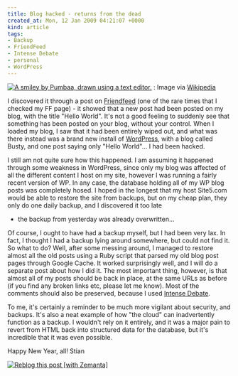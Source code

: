 ```yaml
---
title: Blog hacked - returns from the dead
created_at: Mon, 12 Jan 2009 04:21:07 +0000
kind: article
tags:
- Backup
- FriendFeed
- Intense Debate
- personal
- WordPress
---
```


 [![A smiley by Pumbaa, drawn using a text editor.](http://upload.wikimedia.org/wikipedia/commons/thumb/8/85/Smiley.svg/202px-Smiley.svg.png "A smiley by Pumbaa, drawn using a text editor.")](http://commons.wikipedia.org/wiki/Image:Smiley.svg) 
:   Image via
  [Wikipedia](http://commons.wikipedia.org/wiki/Image:Smiley.svg)

I discovered it through a post on
[Friendfeed](http://friendfeed.com "FriendFeed") (one of the rare times
that I checked my FF page) - it showed that a new post had been posted
on my blog, with the title "Hello World". It's not a good feeling to
suddenly see that something has been posted on your blog, without your
control. When I loaded my blog, I saw that it had been entirely wiped
out, and what was there instead was a brand new install of
[WordPress](http://wordpress.org "WordPress"), with a blog called Busty,
and one post saying only "Hello World"... I had been hacked.

I still am not quite sure how this happened. I am assuming it happened
through some weakness in WordPress, since only my blog was affected of
all the different content I host on my site, however I was running a
fairly recent version of WP. In any case, the database holding all of my
WP blog posts was completely hosed. I hoped in the longest that my host
Site5.com would be able to restore the site from backups, but on my
cheap plan, they only do one daily backup, and I discovered it too late
- the backup from yesterday was already overwritten...

Of course, I ought to have had a backup myself, but I had been very lax.
In fact, I thought I had a backup lying around somewhere, but could not
find it. So what to do? Well, after some messing around, I managed to
restore almost all the old posts using a Ruby script that parsed my old
blog post pages through Google Cache. It worked surprisingly well, and I
will do a separate post about how I did it. The most important thing,
however, is that almost all of my posts should be back in place, at the
same URLs as before (if you find any broken links etc, please let me
know). Most of the comments should also be preserved, because I used
[Intense Debate](http://www.intensedebate.com "Intense Debate").

To me, it's certainly a reminder to be much more vigilant about
security, and backups. It's also a neat example of how "the cloud" can
inadvertently function as a backup. I wouldn't rely on it entirely, and
it was a major pain to revert from HTML back into structured data for
the database, but it's incredible that it was even possible.

Happy New Year, all! Stian

[![Reblog this post [with
Zemanta]](http://img.zemanta.com/reblog_e.png?x-id=716b9b3a-a094-441b-874e-35d941032daf)](http://reblog.zemanta.com/zemified/716b9b3a-a094-441b-874e-35d941032daf/ "Zemified by Zemanta")
